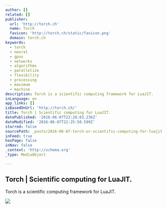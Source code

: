 ```yaml
---
author: []
related: []
publisher:
  url: 'http://torch.ch'
  name: Torch
  favicon: 'http://torch.ch/static/favicon.png'
  domain: torch.ch
keywords:
  - torch
  - neural
  - gpus
  - networks
  - algorithms
  - parallelize
  - flexibility
  - processing
  - maximum
  - machine
description: Torch is a scientific computing framework for LuaJIT.
inLanguage: en
app_links: []
isBasedOnUrl: 'http://torch.ch/'
title: Torch | Scientific computing for LuaJIT.
datePublished: '2016-06-07T22:26:03.236Z'
dateModified: '2016-06-07T22:25:50.599Z'
starred: false
sourcePath: _posts/2016-06-07-torch-or-scientific-computing-for-luajit.md
inFeed: true
hasPage: false
inNav: false
_context: 'http://schema.org'
_type: MediaObject

---
```

<article style=""><h1>Torch | Scientific computing for LuaJIT.</h1><p>Torch is a scientific computing framework for LuaJIT.</p><img src="http://torch.ch/static/torch-logo.png" /></article>